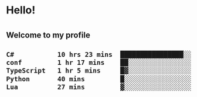 
<h1>Hello!<h1>
<h2>Welcome to my profile<h2>

<!--START_SECTION:waka-->

```txt
C#           10 hrs 23 mins  ████████████████░░░░░░░░░   63.36 %
conf         1 hr 17 mins    ██░░░░░░░░░░░░░░░░░░░░░░░   07.90 %
TypeScript   1 hr 5 mins     █▓░░░░░░░░░░░░░░░░░░░░░░░   06.69 %
Python       40 mins         █░░░░░░░░░░░░░░░░░░░░░░░░   04.13 %
Lua          27 mins         ▓░░░░░░░░░░░░░░░░░░░░░░░░   02.82 %
```

<!--END_SECTION:waka-->
